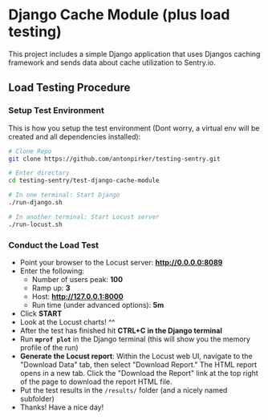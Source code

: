 # Django Cache Module (plus load testing)

This project includes a simple Django application that uses 
Djangos caching framework and sends data about cache utilization
to Sentry.io.

## Load Testing Procedure

### Setup Test Environment

This is how you setup the test environment (Dont worry, a virtual env will be created 
and all dependencies installed): 

```bash
# Clone Repo
git clone https://github.com/antonpirker/testing-sentry.git

# Enter directory
cd testing-sentry/test-django-cache-module

# In one terminal: Start Django
./run-django.sh

# In another terminal: Start Locust server
./run-locust.sh
```

### Conduct the Load Test

- Point your browser to the Locust server: **http://0.0.0.0:8089**
- Enter the following:
    - Number of users peak: **100**
    - Ramp up: **3**
    - Host: **http://127.0.0.1:8000**
    - Run time (under advanced options): **5m**
- Click **START**
- Look at the Locust charts! ^^
- After the test has finished hit **CTRL+C in the Django terminal**
- Run **`mprof plot`** in the Django terminal (this will show you the memory profile of the run)
- **Generate the Locust report**: Within the Locust web UI, navigate to the "Download Data" tab, 
  then select "Download Report." The HTML report opens in a new tab. Click the 
  "Download the Report" link at the top right of the page to download the report HTML file.
- Put the test results in the `/results/` folder (and a nicely named subfolder)
- Thanks! Have a nice day!